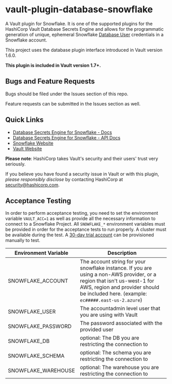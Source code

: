 # vault-plugin-database-snowflake

A Vault plugin for Snowflake. It is one of the supported plugins for the HashiCorp 
Vault Database Secrets Engine and allows for the programmatic generation of unique, 
ephemeral Snowflake [Database User](https://docs.snowflake.com/en/user-guide/admin-user-management.html) 
credentials in a Snowflake account.

This project uses the database plugin interface introduced in Vault version 1.6.0.

**This plugin is included in Vault version 1.7+.**

## Bugs and Feature Requests

Bugs should be filed under the Issues section of this repo.

Feature requests can be submitted in the Issues section as well.

## Quick Links

 * [Database Secrets Engine for Snowflake - Docs](https://www.vaultproject.io/docs/secrets/databases/snowflake)
 * [Database Secrets Engine for Snowflake - API Docs](https://developer.hashicorp.com/vault/api-docs/secret/databases/snowflake)
 * [Snowflake Website](https://www.snowflake.com/)
 * [Vault Website](https://www.vaultproject.io)
 
**Please note**: HashiCorp takes Vault's security and their users' trust very seriously.

If you believe you have found a security issue in Vault or with this plugin, _please 
responsibly disclose_ by contacting HashiCorp at [security@hashicorp.com](mailto:security@hashicorp.com).

## Acceptance Testing

In order to perform acceptance testing, you need to set the environment variable `VAULT_ACC=1` 
as well as provide all the necessary information to connect to a Snowflake Project. All 
`SNOWFLAKE_*` environment variables must be provided in order for the acceptance tests to 
run properly. A cluster must be available during the test. A [30-day trial account](https://signup.snowflake.com/) 
can be provisioned manually to test.

| Environment Variable | Description |
|----------------------|-------------|
| SNOWFLAKE_ACCOUNT    | The account string for your snowflake instance. If you are using a non-AWS provider, or a region that isn't us-west-1 for AWS, region and provider should be included here. (example: `ec#####.east-us-2.azure`) |
| SNOWFLAKE_USER       | The accountadmin level user that you are using with Vault |
| SNOWFLAKE_PASSWORD   | The password associated with the provided user |
| SNOWFLAKE_DB         | optional: The DB you are restricting the connection to |
| SNOWFLAKE_SCHEMA     | optional: The schema you are restricting the connection to |
| SNOWFLAKE_WAREHOUSE  | optional: The warehouse you are restricting the connection to |
